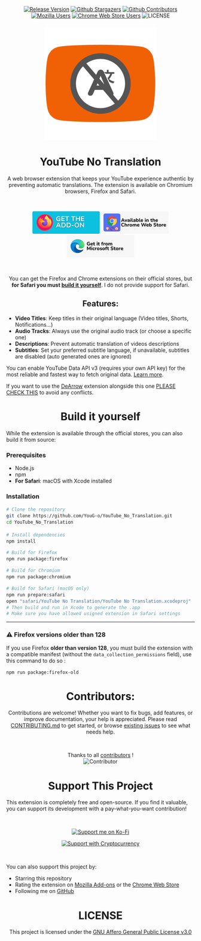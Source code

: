 <div align='center'>

  [![Release Version](https://img.shields.io/github/v/release/YouG-o/YouTube_No_Translation?style=flat&logo=github&color=2ea44f)](https://github.com/YouG-o/YouTube_No_Translation/releases/latest)
  [![Github Stargazers](https://img.shields.io/github/stars/YouG-o/YouTube_No_Translation?style=flat&logo=github&color=f9d71c)](https://github.com/YouG-o/YouTube_No_Translation/stargazers)
  [![Github Contributors](https://img.shields.io/github/contributors/YouG-o/YouTube_No_Translation?style=flat&logo=github&color=blue)](https://github.com/YouG-o/YouTube_No_Translation/graphs/contributors)
  [![Mozilla Users](https://img.shields.io/amo/users/youtube-no-translation?label=&style=flat&logo=firefox-browser&logoColor=white&color=ff7139)](https://addons.mozilla.org/firefox/addon/youtube-no-translation/)
  [![Chrome Web Store Users](https://img.shields.io/chrome-web-store/users/lmkeolibdeeglfglnncmfleojmakecjb?label=&style=flat&logo=google-chrome&logoColor=white&color=4285F4)](https://chromewebstore.google.com/detail/youtube-no-translation/lmkeolibdeeglfglnncmfleojmakecjb)
  ![LICENSE](https://img.shields.io/github/license/YouG-o/YouTube_No_Translation?label=&style=flat&logo=license&logoColor=white&color=3da639)

</div>

###

<div align="center">

  ![Add-On icon](./assets/images/icon.png)

  ###

  # YouTube No Translation

  A web browser extension that keeps your YouTube experience authentic by preventing automatic translations.
  The extension is available on Chromium browsers, Firefox and Safari.

  <br>


  [![Available on Mozilla](./assets/images/mozilla-firefox_banner.png)](https://addons.mozilla.org/firefox/addon/youtube-no-translation/)
  [![Available on Chrome Web Store](./assets/images/chrome-web-store_banner.png)](https://chromewebstore.google.com/detail/youtube-no-translation/lmkeolibdeeglfglnncmfleojmakecjb)  
  [![Available on Microsoft Store](./assets/images/microsoft-edge_banner.png)](https://microsoftedge.microsoft.com/addons/detail/dflkepcdbnjbbfdokanhhdeolodkcofb)


  <br>

  You can get the Firefox and Chrome extensions on their official stores, but **for Safari you must [build it yourself](#build-it-yourself)**. I do not provide support for Safari.

</div>


###

<div align="center">

  ## Features:

</div>
  
- **Video Titles**: Keep titles in their original language (Video titles, Shorts, Notifications...)
- **Audio Tracks**: Always use the original audio track (or choose a specific one)
- **Descriptions**: Prevent automatic translation of videos descriptions
- **Subtitles**: Set your preferred subtitle language, if unavailable, subtitles are disabled (auto generated ones are ignored)

You can enable YouTube Data API v3 (requires your own API key) for the most reliable and fastest way to fetch original data. [Learn more](./docs/YT_DATA_API.md).<br>


If you want to use the [DeArrow](https://github.com/ajayyy/DeArrow) extension alongside this one  [PLEASE CHECK THIS](./docs/DEARROW_SUPPORT.md) to avoid any conflicts.


###


<div align="center">
  
  # Build it yourself

</div>

  While the extension is available through the official stores, you can also build it from source:

  ### Prerequisites
  - Node.js
  - npm
  - **For Safari**: macOS with Xcode installed

  ### Installation
  ```bash
  # Clone the repository
  git clone https://github.com/YouG-o/YouTube_No_Translation.git
  cd YouTube_No_Translation

  # Install dependencies
  npm install
  ```

  ```bash
  # Build for Firefox
  npm run package:firefox
  ```

  ```bash
  # Build for Chromium
  npm run package:chromium
  ```

  ```bash
  # Build for Safari (macOS only)
  npm run prepare:safari
  open "safari/YouTube No Translation/YouTube No Translation.xcodeproj"
  # Then build and run in Xcode to generate the .app
  # Make sure you have allowed usigned extension in Safari settings
  ```

  ---

  ### ⚠️ Firefox versions older than 128

  If you use Firefox **older than version 128**, you must build the extension with a compatible manifest (without the `data_collection_permissions` field), use this command to do so :

  ```bash
  npm run package:firefox-old
  ```


###

<div align="center">
  
  # Contributors:
  

  Contributions are welcome! Whether you want to fix bugs, add features, or improve documentation, your help is appreciated.
  Please read [CONTRIBUTING.md](CONTRIBUTING.md) to get started, or browse [existing issues](https://github.com/YouG-o/YouTube_No_Translation/issues) to see what needs help.

  <br>

  
  Thanks to all [contributors](./docs/CONTRIBUTORS_LIST.md) !
  <br>
  ![Contributor](https://contrib.rocks/image?repo=YouG-o/YouTube_No_Translation)

  
</div>

###

<div align="center">
  
  # Support This Project

</div>  

This extension is completely free and open-source. If you find it valuable, you can support its development with a pay-what-you-want contribution!

<br>

<div align="center">

  [![Support me on Ko-Fi](./assets/images/support_me_on_kofi.png)](https://ko-fi.com/yougo)
    
  [![Support with Cryptocurrency](https://img.shields.io/badge/Support-Cryptocurrency-8256D0?style=for-the-badge&logo=bitcoin&logoColor=white)](https://youtube-no-translation.vercel.app/?donate=crypto)

</div>

<br>

You can also support this project by:

- Starring this repository
- Rating the extension on [Mozilla Add-ons](https://addons.mozilla.org/firefox/addon/youtube-no-translation/) or the [Chrome Web Store](https://chromewebstore.google.com/detail/youtube-no-translation/lmkeolibdeeglfglnncmfleojmakecjb)
- Following me on [GitHub](https://github.com/YouG-o)

###

<div align="center">

  # LICENSE


This project is licensed under the [GNU Affero General Public License v3.0](LICENSE)

</div>